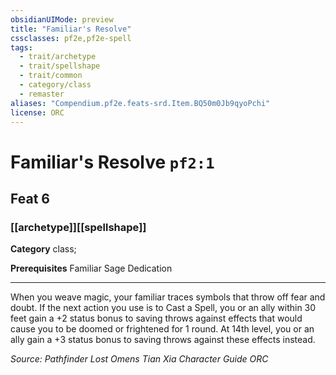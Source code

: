 ```yaml
---
obsidianUIMode: preview
title: "Familiar's Resolve"
cssclasses: pf2e,pf2e-spell
tags:
  - trait/archetype
  - trait/spellshape
  - trait/common
  - category/class
  - remaster
aliases: "Compendium.pf2e.feats-srd.Item.BQ50m0Jb9qyoPchi"
license: ORC
---
```

# Familiar's Resolve `pf2:1`
## Feat 6
### [[archetype]][[spellshape]]

**Category** class; 



**Prerequisites** Familiar Sage Dedication
* * *
When you weave magic, your familiar traces symbols that throw off fear and doubt. If the next action you use is to Cast a Spell, you or an ally within 30 feet gain a +2 status bonus to saving throws against effects that would cause you to be doomed or frightened for 1 round. At 14th level, you or an ally gain a +3 status bonus to saving throws against these effects instead.

*Source: Pathfinder Lost Omens Tian Xia Character Guide*
*ORC*